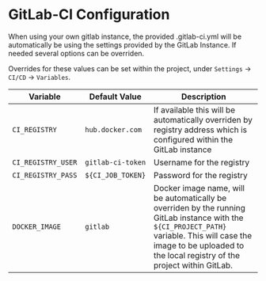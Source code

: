 # GitLab-CI Configuration

When using your own gitlab instance, the provided .gitlab-ci.yml will be automatically be using the settings provided by the GitLab Instance. If needed several options can be overriden.

Overrides for these values can be set within the project, under `Settings` -> `CI/CD` -> `Variables`.

| Variable           | Default Value      | Description                                                                                                                                                                                                              |
| ------------------ | ------------------ | ------------------------------------------------------------------------------------------------------------------------------------------------------------------------------------------------------------------------ |
| `CI_REGISTRY`      | `hub.docker.com`   | If available this will be automatically overriden by registry address which is configured within the GitLab instance                                                                                                     |
| `CI_REGISTRY_USER` | `gitlab-ci-token`  | Username for the registry                                                                                                                                                                                                |
| `CI_REGISTRY_PASS` | `${CI_JOB_TOKEN}`  | Password for the registry                                                                                                                                                                                                |
| `DOCKER_IMAGE`     | `gitlab` | Docker image name, will be automatically be overriden by the running GitLab instance with the `${CI_PROJECT_PATH}` variable. This will case the image to be uploaded to the local registry of the project within GitLab. |
